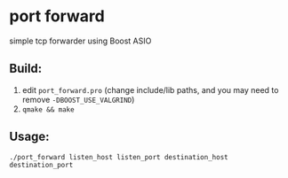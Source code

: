 # port forward
simple tcp forwarder using Boost ASIO
## Build:
1. edit `port_forward.pro` (change include/lib paths, and you may need to remove `-DBOOST_USE_VALGRIND`)
1. `qmake && make`
## Usage:

`./port_forward listen_host listen_port destination_host destination_port`

